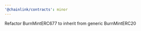 ```yaml
---
'@chainlink/contracts': minor
---
```


Refactor BurnMintERC677 to inherit from generic BurnMintERC20
